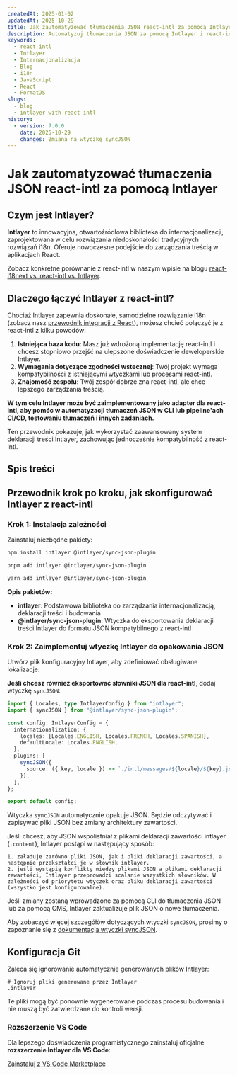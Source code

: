```yaml
---
createdAt: 2025-01-02
updatedAt: 2025-10-29
title: Jak zautomatyzować tłumaczenia JSON react-intl za pomocą Intlayer
description: Automatyzuj tłumaczenia JSON za pomocą Intlayer i react-intl dla lepszej internacjonalizacji w aplikacjach React.
keywords:
  - react-intl
  - Intlayer
  - Internacjonalizacja
  - Blog
  - i18n
  - JavaScript
  - React
  - FormatJS
slugs:
  - blog
  - intlayer-with-react-intl
history:
  - version: 7.0.0
    date: 2025-10-29
    changes: Zmiana na wtyczkę syncJSON
---
```


# Jak zautomatyzować tłumaczenia JSON react-intl za pomocą Intlayer

## Czym jest Intlayer?

**Intlayer** to innowacyjna, otwartoźródłowa biblioteka do internacjonalizacji, zaprojektowana w celu rozwiązania niedoskonałości tradycyjnych rozwiązań i18n. Oferuje nowoczesne podejście do zarządzania treścią w aplikacjach React.

Zobacz konkretne porównanie z react-intl w naszym wpisie na blogu [react-i18next vs. react-intl vs. Intlayer](https://github.com/aymericzip/intlayer/blob/main/docs/blog/pl/react-i18next_vs_react-intl_vs_intlayer.md).

## Dlaczego łączyć Intlayer z react-intl?

Chociaż Intlayer zapewnia doskonałe, samodzielne rozwiązanie i18n (zobacz nasz [przewodnik integracji z React](https://github.com/aymericzip/intlayer/blob/main/docs/docs/pl/intlayer_with_vite+react.md)), możesz chcieć połączyć je z react-intl z kilku powodów:

1. **Istniejąca baza kodu**: Masz już wdrożoną implementację react-intl i chcesz stopniowo przejść na ulepszone doświadczenie deweloperskie Intlayer.
2. **Wymagania dotyczące zgodności wstecznej**: Twój projekt wymaga kompatybilności z istniejącymi wtyczkami lub procesami react-intl.
3. **Znajomość zespołu**: Twój zespół dobrze zna react-intl, ale chce lepszego zarządzania treścią.

**W tym celu Intlayer może być zaimplementowany jako adapter dla react-intl, aby pomóc w automatyzacji tłumaczeń JSON w CLI lub pipeline'ach CI/CD, testowaniu tłumaczeń i innych zadaniach.**

Ten przewodnik pokazuje, jak wykorzystać zaawansowany system deklaracji treści Intlayer, zachowując jednocześnie kompatybilność z react-intl.

## Spis treści

<TOC/>

## Przewodnik krok po kroku, jak skonfigurować Intlayer z react-intl

### Krok 1: Instalacja zależności

Zainstaluj niezbędne pakiety:

```bash packageManager="npm"
npm install intlayer @intlayer/sync-json-plugin
```

```bash packageManager="pnpm"
pnpm add intlayer @intlayer/sync-json-plugin
```

```bash packageManager="yarn"
yarn add intlayer @intlayer/sync-json-plugin
```

**Opis pakietów:**

- **intlayer**: Podstawowa biblioteka do zarządzania internacjonalizacją, deklaracji treści i budowania
- **@intlayer/sync-json-plugin**: Wtyczka do eksportowania deklaracji treści Intlayer do formatu JSON kompatybilnego z react-intl

### Krok 2: Zaimplementuj wtyczkę Intlayer do opakowania JSON

Utwórz plik konfiguracyjny Intlayer, aby zdefiniować obsługiwane lokalizacje:

**Jeśli chcesz również eksportować słowniki JSON dla react-intl**, dodaj wtyczkę `syncJSON`:

```typescript fileName="intlayer.config.ts"
import { Locales, type IntlayerConfig } from "intlayer";
import { syncJSON } from "@intlayer/sync-json-plugin";

const config: IntlayerConfig = {
  internationalization: {
    locales: [Locales.ENGLISH, Locales.FRENCH, Locales.SPANISH],
    defaultLocale: Locales.ENGLISH,
  },
  plugins: [
    syncJSON({
      source: ({ key, locale }) => `./intl/messages/${locale}/${key}.json`,
    }),
  ],
};

export default config;
```

Wtyczka `syncJSON` automatycznie opakuje JSON. Będzie odczytywać i zapisywać pliki JSON bez zmiany architektury zawartości.

Jeśli chcesz, aby JSON współistniał z plikami deklaracji zawartości intlayer (`.content`), Intlayer postąpi w następujący sposób:

    1. załaduje zarówno pliki JSON, jak i pliki deklaracji zawartości, a następnie przekształci je w słownik intlayer.
    2. jeśli wystąpią konflikty między plikami JSON a plikami deklaracji zawartości, Intlayer przeprowadzi scalanie wszystkich słowników. W zależności od priorytetu wtyczek oraz pliku deklaracji zawartości (wszystko jest konfigurowalne).

Jeśli zmiany zostaną wprowadzone za pomocą CLI do tłumaczenia JSON lub za pomocą CMS, Intlayer zaktualizuje plik JSON o nowe tłumaczenia.

Aby zobaczyć więcej szczegółów dotyczących wtyczki `syncJSON`, prosimy o zapoznanie się z [dokumentacją wtyczki syncJSON](https://github.com/aymericzip/intlayer/blob/main/docs/docs/pl/plugins/sync-json.md).

## Konfiguracja Git

Zaleca się ignorowanie automatycznie generowanych plików Intlayer:

```plaintext fileName=".gitignore"
# Ignoruj pliki generowane przez Intlayer
.intlayer
```

Te pliki mogą być ponownie wygenerowane podczas procesu budowania i nie muszą być zatwierdzane do kontroli wersji.

### Rozszerzenie VS Code

Dla lepszego doświadczenia programistycznego zainstaluj oficjalne **rozszerzenie Intlayer dla VS Code**:

[Zainstaluj z VS Code Marketplace](https://marketplace.visualstudio.com/items?itemName=intlayer.intlayer-vs-code-extension)
